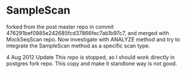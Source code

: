 SampleScan
===========

forked from the post master repo in commit 476291bef0985e242685fcd37866fec7ab1b97c7, and merged with MockSeqScan repo. Now investigate with ANALYZE method and try to integrate the SampleScan method as a specific scan type.


4 Aug 2012 Update
This repo is stopped, as I should work directly in postgres fork repo. This copy and make it standlone way is not good.
